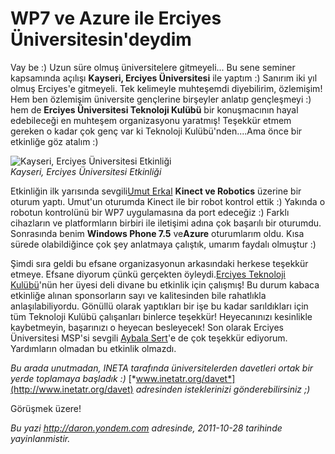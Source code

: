 # WP7 ve Azure ile Erciyes Üniversitesin'deydim 

Vay be :) Uzun süre olmuş üniversitelere gitmeyeli... Bu sene seminer
kapsamında açılışı **Kayseri, Erciyes Üniversitesi** ile yaptım :)
Sanırım iki yıl olmuş Erciyes'e gitmeyeli. Tek kelimeyle muhteşemdi
diyebilirim, özlemişim! Hem ben özlemişim üniversite gençlerine
birşeyler anlatıp gençleşmeyi :) hem de **Erciyes Üniversitesi Teknoloji
Kulübü** bir konuşmacının hayal edebileceği en muhteşem organizasyonu
yaratmış! Teşekkür etmem gereken o kadar çok genç var ki Teknoloji
Kulübü'nden....Ama önce bir etkinliğe göz atalım :)

![Kayseri, Erciyes Üniversitesi
Etkinliği](../media/WP7_ve_Azure_ile_Erciyes_Universitesindeydim/24102011_1.jpg)\
*Kayseri, Erciyes Üniversitesi Etkinliği*

Etkinliğin ilk yarısında sevgili[Umut Erkal](http://www.uerkal.com/)
**Kinect ve Robotics** üzerine bir oturum yaptı. Umut'un oturumda Kinect
ile bir robot kontrol ettik :) Yakında o robotun kontrolünü bir WP7
uygulamasına da port edeceğiz :) Farklı cihazların ve platformların
birbiri ile iletişimi adına çok başarılı bir oturumdu. Sonrasında benim
**Windows Phone 7.5** ve**Azure** oturumlarım oldu. Kısa sürede
olabildiğince çok şey anlatmaya çalıştık, umarım faydalı olmuştur :)

Şimdi sıra geldi bu efsane organizasyonun arkasındaki herkese teşekkür
etmeye. Efsane diyorum çünkü gerçekten öyleydi.[Erciyes Teknoloji
Kulübü](https://www.facebook.com/eruteknoloji)'nün her üyesi deli divane
bu etkinlik için çalışmış! Bu durum kabaca etkinliğe alınan sponsorların
sayı ve kalitesinden bile rahatlıkla anlaşılabiliyordu. Gönüllü olarak
yaptıkları bir işe bu kadar sarıldıkları için tüm Teknoloji Kulübü
çalışanları binlerce teşekkür! Heyecanınızı kesinlikle kaybetmeyin,
başarınızı o heyecan besleyecek! Son olarak Erciyes Üniversitesi MSP'si
sevgili [Aybala Sert](http://aybalasert.wordpress.com/)'e de çok
teşekkür ediyorum. Yardımların olmadan bu etkinlik olmazdı.

*Bu arada unutmadan, INETA tarafında üniversitelerden davetleri ortak
bir yerde toplamaya başladık :)*
[*www.inetatr.org/davet*](http://www.inetatr.org/davet) *adresinden
isteklerinizi gönderebilirsiniz ;)*

Görüşmek üzere!


*Bu yazi http://daron.yondem.com adresinde, 2011-10-28 tarihinde yayinlanmistir.*
